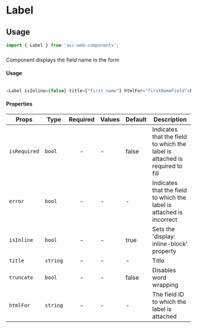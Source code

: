 # Label

## Usage

```js
import { Label } from 'asc-web-components';
```

### <Label>

Component displays the field name in the form

#### Usage

```js

<Label isInline={false} title={"first name"} htmlFor="firstNameField">First name:</Label>

```

#### Properties

| Props              | Type     | Required | Values                      | Default   | Description                                                                                                                                      |
| ------------------ | -------- | :------: | --------------------------- | --------- | -------------------------------------------------------------------------------------------------------------------------------------------------------------- |
| `isRequired`       | `bool`     |    -     | -                     | false     | Indicates that the field to which the label is attached is required to fill |
| `error`            | `bool`     |    -     | -                     | -         | Indicates that the field to which the label is attached is incorrect        |
| `isInline`         | `bool`     |    -     | -                     | true      | Sets the 'display: inline-block' property                                   |
| `title`            | `string`   |    -     | -                     | -         | Title                                                                       |
| `truncate`         | `bool`     |    -     | -                     | false     | Disables word wrapping                                                      |
| `htmlFor`          | `string`   |    -     | -                     | -         | The field ID to which the label is attached                                 |



